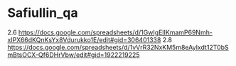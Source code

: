 # Safiullin_qa
2.6 https://docs.google.com/spreadsheets/d/1GwIgElIKmamP69Nmh-xIPX66dKQnKsYx8Vdurukko1E/edit#gid=306401338
2.8 https://docs.google.com/spreadsheets/d/1vVrR32NxKM5m8eAyIxdt12T0bSmBtsOCX-Qf6DHrVbw/edit#gid=1922219225